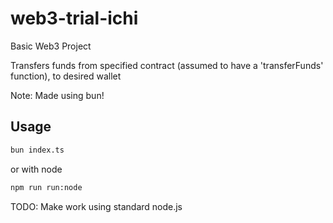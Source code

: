 # web3-trial-ichi

Basic Web3 Project

Transfers funds from specified contract (assumed to have a 'transferFunds' function), to desired wallet

Note: Made using bun!

## Usage

```bash
bun index.ts
```

or with node

```bash
npm run run:node
```

TODO: Make work using standard node.js
